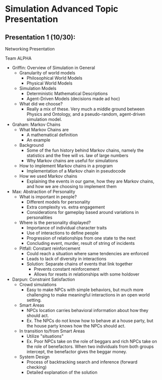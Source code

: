 # Simulation Advanced Topic Presentation

## Presentation 1 (10/30):

Networking Presentation

Team ALPHA



- Griffin: Overview of Simulation in General
  - Granularity of world models
    - Philosophical World Models
    - Physical World Models
  - Simulation Models
    - Deterministic Mathematical Descriptions
    - Agent-Driven Models (decisions made ad hoc)
  - What did we choose?
    - Really a mix of these. Very much a middle ground between Physics and Ontology, and a pseudo-random, agent-driven simulation model.
- Graham: Markov Chains
  - What Markov Chains are
    - A mathematical definition
    - An example
  - Background
    - Some of the fun history behind Markov chains, namely the statistics and the free will vs. law of large numbers
    - Why Markov chains are useful for simulations
  - How to implement Markov chains in a program
    - Implementation of a Markov chain in pseudocode
  - How we used Markov chains
    - Explaining the events in our game, how they are Markov chains, and how we are choosing to implement them
- Max: Abstraction of Personality
  - What is important in people?
    - Different models for personality
    - Extra complexity vs. extra engagement
    - Considerations for gameplay based around variations in personalities
  - Where is the personality displayed?
    - Importance of individual character traits
    - Use of interactions to define people
    - Progression of relationships from one state to the next
    - Concluding event, murder, result of string of incidents
  - Pitfall: Constant reinforcement
    - Could reach a situation where same tendencies are enforced
    - Leads to lack of diversity in interactions
    - Solution: Separate chains of events that link together
      - Prevents constant reinforcement
      - Allows for resets in relationships with some holdover
- Darpun: Constraint Satisfaction
  - Crowd simulations
    - Easy to make NPCs with simple behaviors, but much more challenging to make meaningful interactions in an open world setting.
  - Smart Areas
    - NPCs location carries behavioral information about how they should act.
    - Ex. The NPCs do not know how to behave at a house party, but the house party knows how the NPCs should act.
  - In transition to/from Smart Areas
    - Utilize &quot;situations&quot;
    - Ex. Poor NPCs take on the role of beggars and rich NPCs take on the role of benefactors. When two individuals from both groups intercept, the benefactor gives the beggar money.
  - System Design
    - Process of backtracking search and inference (forward checking)
    - Detailed explanation of the solution

